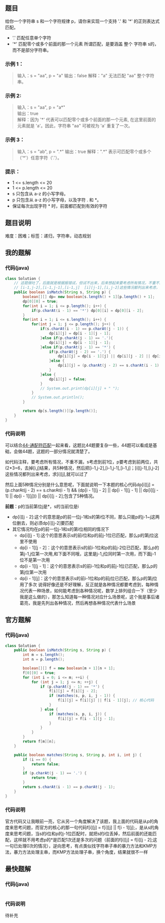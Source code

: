 ## 题目
给你一个字符串 s 和一个字符规律 p，请你来实现一个支持 '.' 和 '*' 的正则表达式匹配。

- '.' 匹配任意单个字符
- '*' 匹配零个或多个前面的那一个元素
所谓匹配，是要涵盖 整个 字符串 s的，而不是部分字符串。
### 示例 1：
> 输入：s = "aa", p = "a"
> 输出：false
> 解释："a" 无法匹配 "aa" 整个字符串。
### 示例 2:
> 输入：s = "aa", p = "a*"    
> 输出：true  
> 解释：因为 '*' 代表可以匹配零个或多个前面的那一个元素, 在这里前面的元素就是 'a'。因此，字符串 "aa" 可被视为 'a' 重复了一次。
### 示例 3：
> 输入：s = "ab", p = ".*"
> 输出：true
> 解释：".\*" 表示可匹配零个或多个（'\*'）任意字符（'.'）。
### 提示：
- 1 <= s.length <= 20
- 1 <= p.length <= 20
- s 只包含从 a-z 的小写字母。
- p 只包含从 a-z 的小写字母，以及字符 . 和 *。
- 保证每次出现字符 * 时，前面都匹配到有效的字符
## 题目说明
难度：困难；标签：递归，字符串，动态规划
## 我的题解
### 代码(java)
```java
class Solution {
    // 这题做吐了，后面就是根据报错试，但试不出来，后来想起来要考虑所有情况，不重不漏，s考虑到前1位，p要考虑到前两位，共(2*3=6，去掉[i,j]结果，共5种情况，然后把
    // [i-1,j-2],[i-1,j-1],[i-1,j]  [i][j-1],[i,j-2]这些情况都列出来考虑，求[i][j],然后就过了
    public boolean isMatch(String s, String p) {
        boolean[][] dp= new boolean[s.length() + 1][p.length() + 1];
        dp[0][0] = true;
        for(int i = 1; i <= p.length(); i++) {
            if(p.charAt(i - 1) == '*') dp[0][i] = dp[0][i - 2];
        }
        for(int i = 1; i <= s.length(); i++) {
            for(int j = 1; j <= p.length(); j++) {
                if(s.charAt(i - 1) == p.charAt(j - 1)) {
                    dp[i][j] = dp[i - 1][j - 1];
                }else if(p.charAt(j - 1) == '.'){
                    dp[i][j] = dp[i - 1][j - 1];
                }else if(p.charAt(j - 1) == '*') {
                    if(p.charAt(j - 2) == '.') {
                        dp[i][j] = dp[i - 1][j] || dp[i][j - 2] || dp[i - 1][j - 2]; // 这一句即44题的那一行核心代码，可以看44题的代码说明
                    }else {
                        dp[i][j] = (p.charAt(j - 2) == s.charAt(i - 1) && (dp[i - 1][j - 2] || dp[i - 1][j - 1] || dp[i][j - 1] || dp[i - 1][j])) || dp[i][j - 2]; // 本题的核心代码
                    }
                }else {
                    dp[i][j] = false;
                }
                // System.out.print(dp[i][j] + " ");
            }
            // System.out.println();
        }

        return dp[s.length()][p.length()];
    }
}
```
### 代码说明
可以结合[44-通配符匹配](https://github.com/zhangxinren1989/leetcode-letscode/blob/main/column/regex/question/44-%E9%80%9A%E9%85%8D%E7%AC%A6%E5%8C%B9%E9%85%8D.md)一起来看，这题比44题要复杂一些，44题可以看成是基础，会做44题，这题的一部分情况就清楚了。

如代码注释，要考虑所有情况，不重不漏，s考虑到前1位，p要考虑到前两位，共(2*3=6，去掉[i,j]结果，共5种情况，然后把[i-1,j-2],[i-1,j-1],[i-1,j]；[i][j-1],[i,j-2]这些情况都列出来考虑，求[i][j],就可以过了

然后上面5种情况分别是什么意思呢，下面就说明一下本题的核心代码dp[i][j] = (p.charAt(j - 2) == s.charAt(i - 1) && (dp[i - 1][j - 2] || dp[i - 1][j - 1] || dp[i][j - 1] || dp[i - 1][j])) || dp[i][j - 2];包含了5种情况。

**前题**：p的当前第位j是*，s的当前位是i

- dp[i][j - 2]:这个的意思是p的前一位j-1和s的第i位不同，那么只能p的j-1~j这两位删去，则必须dp[i][j-2]要匹配
- 其它情况均在p的前一位j-1和s的第i位相同的情况下
  - dp[i][j - 1]:这个的意思表示s的前i位和p的前j-1位已匹配，那么p的第j位这里不使用
  - dp[i - 1][j - 2]：这个的意思表示s的前i-1位和p的前j-2位已匹配，那么p的第j-1,j位第一次用,和下面不同哦，这里是j-1,j位同时第一次用，而下面j-1位不是第一次用
  - dp[i - 1][j - 1]：这个的意思表示s的前i-1位和p的前j-1位已匹配，那么p的第j位第一次用
  - dp[i - 1][j]：这个的意思表示s的前i-1位和p的前j位已匹配，那么p的第j位用了多次
说得好像还是不好理解，反正就是各种情况都要考虑到，每种情况代表一种场景，如何能考虑到各种情况呢，数学上排列组合一下（至少我是这么做的），那怎么知道每一种情况对应什么场景呢，这个我是事后诸葛亮，我是先列出各种情况，然后再想各种情况代表什么场景
## 官方题解
### 代码(java)
```java
class Solution {
    public boolean isMatch(String s, String p) {
        int m = s.length();
        int n = p.length();

        boolean[][] f = new boolean[m + 1][n + 1];
        f[0][0] = true;
        for (int i = 0; i <= m; ++i) {
            for (int j = 1; j <= n; ++j) {
                if (p.charAt(j - 1) == '*') {
                    f[i][j] = f[i][j - 2];
                    if (matches(s, p, i, j - 1)) {
                        f[i][j] = f[i][j] || f[i - 1][j]; // 核心代码
                    }
                } else {
                    if (matches(s, p, i, j)) {
                        f[i][j] = f[i - 1][j - 1];
                    }
                }
            }
        }
        return f[m][n];
    }

    public boolean matches(String s, String p, int i, int j) {
        if (i == 0) {
            return false;
        }
        if (p.charAt(j - 1) == '.') {
            return true;
        }
        return s.charAt(i - 1) == p.charAt(j - 1);
    }
}

```
### 代码说明
官方代码又让我眼前一亮，它从另一个角度解决了该题，我上面的代码是从p的角度来思考问题，而官方的核心的那一句代码f[i][j] = f[i][j] || f[i - 1][j];，是从s的角度来思考问题，当s的i位和p的j-1位匹配时，就把s的i位丢掉，然后前面的还能匹配，这样就不用考虑p的*是匹配1次还是多次的问题（前面的f[i][j] = f[i][j - 2];这一句已处理0次的情况），逆向思考，有点类似找字符串子串的暴力方法和KMP方法，暴力方法处理主串，而KMP方法处理子串，换个角度，结果就很不一样
## 最快题解
### 代码(java)
```java

```
### 代码说明
待补充
